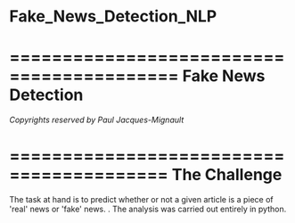 # Fake_News_Detection_NLP

==========================================
Fake News Detection
==========================================

*Copyrights reserved by Paul Jacques-Mignault*

=========================================
The Challenge 
=========================================

The task at hand is to predict whether or not a given article is a piece of 'real' news or 'fake' news. . 
The analysis was carried out entirely in python. 
